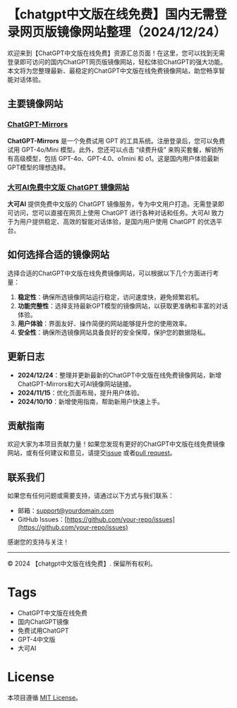 # 【chatgpt中文版在线免费】国内无需登录网页版镜像网站整理（2024/12/24）

欢迎来到【ChatGPT中文版在线免费】资源汇总页面！在这里，您可以找到无需登录即可访问的国内ChatGPT网页版镜像网站，轻松体验ChatGPT的强大功能。本文将为您整理最新、最稳定的ChatGPT中文版在线免费镜像网站，助您畅享智能对话体验。

## 主要镜像网站

### [ChatGPT-Mirrors](https://soruxgpt.top/282.html)

**ChatGPT-Mirrors** 是一个免费试用 GPT 的工具系统。注册登录后，您可以免费试用 GPT-4o/Mini 模型。此外，您还可以点击 “续费升级” 来购买套餐，解锁所有高级模型，包括 GPT-4o、GPT-4.0、o1mini 和 o1。这是国内用户体验最新GPT模型的理想选择。

### [大可AI免费中文版 ChatGPT 镜像网站](https://www.dk82.com/17.html)

**大可AI** 提供免费中文版的 ChatGPT 镜像服务，专为中文用户打造。无需登录即可访问，您可以直接在网页上使用 ChatGPT 进行各种对话和任务。大可AI 致力于为用户提供稳定、高效的智能对话体验，是国内用户使用 ChatGPT 的优选平台。

## 如何选择合适的镜像网站

选择合适的ChatGPT中文版在线免费镜像网站，可以根据以下几个方面进行考量：

1. **稳定性**：确保所选镜像网站运行稳定，访问速度快，避免频繁宕机。
2. **功能完整性**：选择支持最新GPT模型的镜像网站，以获取更准确和丰富的对话体验。
3. **用户体验**：界面友好、操作简便的网站能够提升您的使用效率。
4. **安全性**：确保所选镜像网站具备良好的安全保障，保护您的数据隐私。

## 更新日志

- **2024/12/24**：整理并更新最新的ChatGPT中文版在线免费镜像网站，新增ChatGPT-Mirrors和大可AI镜像网站链接。
- **2024/11/15**：优化页面布局，提升用户体验。
- **2024/10/10**：新增使用指南，帮助新用户快速上手。

## 贡献指南

欢迎大家为本项目贡献力量！如果您发现有更好的ChatGPT中文版在线免费镜像网站，或有任何建议和意见，请提交[issue](https://github.com/your-repo/issues) 或者[pull request](https://github.com/your-repo/pulls)。

## 联系我们

如果您有任何问题或需要支持，请通过以下方式与我们联系：

- 邮箱：support@yourdomain.com
- GitHub Issues：[https://github.com/your-repo/issues](https://github.com/your-repo/issues)

感谢您的支持与关注！

---

© 2024 【chatgpt中文版在线免费】. 保留所有权利。

# Tags

- ChatGPT中文版在线免费
- 国内ChatGPT镜像
- 免费试用ChatGPT
- GPT-4中文版
- 大可AI

# License

本项目遵循 [MIT License](LICENSE)。
